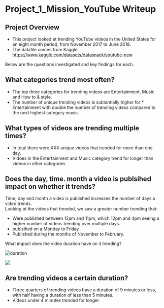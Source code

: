 # Project_1_Mission_YouTube Writeup

## Project Overview
* This project looked at trending YouTube videos in the United States for an eight month period, from November 2017 to June 2018.
* The datafile comes from Kaggle https://www.kaggle.com/datasets/datasnaek/youtube-new

Below are the questions investigated and key findings for each.

## What categories trend most often?
* The top three categories for trending videos are Entertainment, Music and How to & style.
* The number of unique trending videos is subtantially higher for * Entertainment with double the number of trending videos compared to the next highest category music.

## What types of videos are trending multiple times?
* In total there were XXX unique videos that trended for more than one day.
* Vidoes in the Entertainment and Music category trend for longer than videos in other categories



## Does the day, time. month a video is publsihed impact on whether it trends?
Time, day and month a video is published increases the number of days a video trends.  
Looking at the videos that trended, we saw a greater number trending that:
* Were published between 12pm and 11pm, which 12pm and 4pm seeing a higher number of videos trending over multiple days.
* publsihed on a Monday to Friday
* Published during the months of November to February.

What impact does the video duration have on it trending?

![duration](https://drive.google.com/drive/folders/1aNOGivzc8ac2vK4EoZoATyq-Wv6rVd4r)

![](../../duration%20-%20histogram%20of%20video%20duration.png)

## Are trending videos a certain duration?
* Three quarters of trending videos have a duration of 9 minutes or less, with half having a duration of less than 5 minutes.
* Videos under 4 minutes trended for longer.

